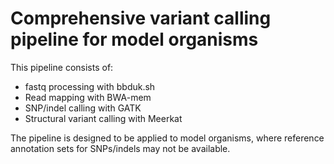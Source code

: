 # Comprehensive variant calling pipeline for model organisms

This pipeline consists of:

* fastq processing with bbduk.sh
* Read mapping with BWA-mem
* SNP/indel calling with GATK
* Structural variant calling with Meerkat

The pipeline is designed to be applied to model organisms, where reference annotation sets for SNPs/indels may not be available.
